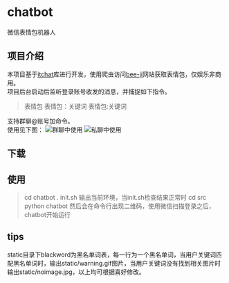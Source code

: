 # chatbot
微信表情包机器人

## 项目介绍  
本项目基于[itchat](https://github.com/littlecodersh/itchat)库进行开发，使用爬虫访问[bee-ji](http://www.bee-ji.com)网站获取表情包，仅娱乐非商用。  
项目后台启动后监听登录账号收发的消息，并捕捉如下指令。  
> 表情包
> 表情包：关键词
> 表情包:关键词

支持群聊@账号加命令。  
使用见下图：
![群聊中使用]()
![私聊中使用]()

## 下载
  
## 使用
> cd chatbot
> . init.sh
输出当前环境，当init.sh检查结果正常时
> cd src
> python chatbot
然后会在命令行出现二维码，使用微信扫描登录之后，chatbot开始运行

## tips
static目录下blackword为黑名单词表，每一行为一个黑名单词，当用户关键词匹配黑名单词时，输出static/warning.gif图片，当用户关键词没有找到相关图片时输出static/noimage.jpg，以上均可根据喜好修改。
